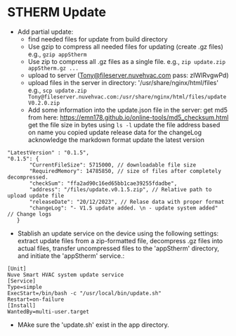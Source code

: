 # STHERM Update

- Add partial update: 
  - find needed files for update from build directory
  - Use gzip to compress all needed files for updating (create .gz files)  e.g., `gzip appStherm`
  - Use zip to compress all .gz files as a single file. e.g., `zip update.zip appStherm.gz ...`
  - upload to server (Tony@fileserver.nuvehvac.com   pass: zIWIRvgwPd)
  - upload files in the server in directory: '/usr/share/nginx/html/files'
 e.g., `scp update.zip Tony@fileserver.nuvehvac.com:/usr/share/nginx/html/files/updateV0.2.0.zip`
  - Add some information into the update.json file in the server: 
get md5 from here:  https://emn178.github.io/online-tools/md5_checksum.html
get the file size in bytes using `ls -l`
update the file address based on name you copied
update release data
for the changeLog acknowledge the markdown format
update the latest version
 ```
"LatestVersion" : "0.1.5",
"0.1.5": {
		"CurrentFileSize": 5715000, // downloadable file size
		"RequiredMemory": 14785850, // size of files after completely decompressed.
		"checkSum": "ffa2ad90c16ed65bb1cae39255fdadbe",
		"address": "/files/update.v0.1.5.zip", // Relative path to upload update file
		"releaseDate": "20/12/2023", // Relase data with proper format
		"changeLog": "- V1.5 update added. \n - update system added"  // Change logs
	}
```
- Stablish an update service on the device using the following settings: extract update files from a zip-formatted file, decompress .gz files into actual files, transfer uncompressed files to the 'appStherm' directory, and initiate the 'appStherm' service.:
```
[Unit]
Nuve Smart HVAC system update service
[Service]
Type=simple
ExecStart=/bin/bash -c "/usr/local/bin/update.sh"
Restart=on-failure
[Install]
WantedBy=multi-user.target
```
- MAke sure the 'update.sh' exist in the app directory.